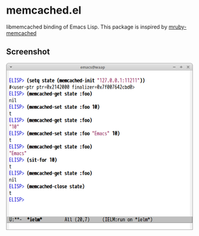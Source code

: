 # memcached.el

libmemcached binding of Emacs Lisp. This package is inspired by [mruby-memcached](https://github.com/matsumoto-r/mruby-memcached)

## Screenshot

![memcached](image/memcached.png)
